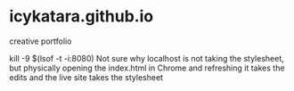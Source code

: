# icykatara.github.io
creative portfolio

kill -9 $(lsof -t -i:8080)
Not sure why localhost is not taking the stylesheet, but physically opening the index.html in Chrome and refreshing it takes the edits and the live site takes the stylesheet